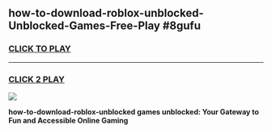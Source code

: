 
## how-to-download-roblox-unblocked-Unblocked-Games-Free-Play #8gufu
<h3>
<a href="https://us.freeplayer.one?title=how-to-download-roblox-unblocked&ref=9M">CLICK TO PLAY</a></h3>
<hr>

<h3>
<a href="https://us.freeplayer.one?title=how-to-download-roblox-unblocked&ref=9M">CLICK 2 PLAY</a>
  
</h3>

<a href="https://us.freeplayer.one?title=how-to-download-roblox-unblocked&ref=9M"><img src="https://clearcache.store/games.png"></a>


**how-to-download-roblox-unblocked games unblocked: Your Gateway to Fun and Accessible Online Gaming**
